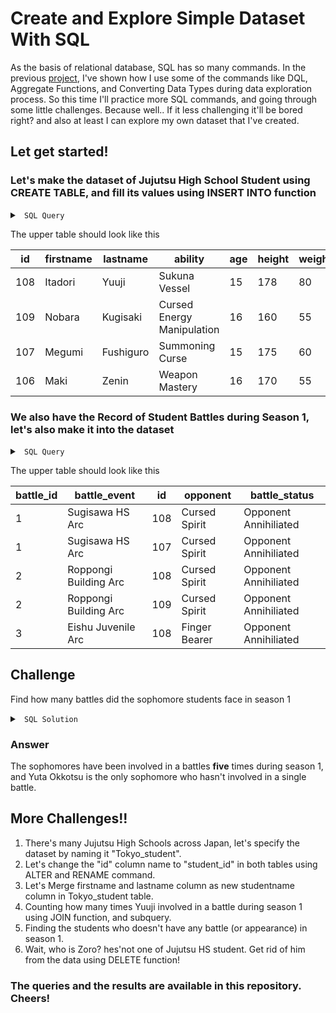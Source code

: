 # Create and Explore Simple Dataset With SQL

As the basis of relational database, SQL has so many commands. In the previous <a href="https://github.com/KharismaBima/CFPB-Complaints-Data-Exploration-with-SQL">project</a>, I've shown how I use some of the commands like DQL, Aggregate Functions, and Converting Data Types during data exploration process.
So this time I'll practice more SQL commands, and going through some little challenges. Because well.. If it less challenging it'll be bored right? and also at least I can explore my own dataset that I've created.

## Let get started!
### Let's make the dataset of Jujutsu High School Student using CREATE TABLE, and fill its values using INSERT INTO function

<details>

<summary> <code> SQL Query </code> </summary>

```sql
CREATE TABLE Student (
    ID int,
    FirstName varchar(255),
    LastName varchar(255),
    Ability varchar(255),
    Age int,
    Height int,
    Weight int,
    Grade varchar (255),
    Class varchar(255)    
)

INSERT INTO student (id, firstname, lastname, ability, age, height, weight, grade, class)
VALUES 
('108', 'Itadori', 'Yuuji', 'Sukuna Vessel', 15, 178, 80, null, 'Freshman'),
('109', 'Nobara', 'Kugisaki', 'Cursed Energy Manipulation', 16, 160, 55, 'Grade 3','Freshman'),
('107', 'Megumi', 'Fushiguro', 'Summoning Curse', 15, 175, 60, 'Grade 2', 'Freshman'),
('106', 'Maki', 'Zenin', 'Weapon Mastery', 16, 170, 55, 'Graded 4', 'Sophomore'),
('69', 'Roronoa', 'Zoro', 'Sword Mastery', 22, 178, 85, 'infinity', 'Sophomore'),
('105', 'Toge', 'Inumaki', 'Cursed Speech', 17, 164, 58, 'Semi-Grade 1', 'Sophomore'),
('104', 'Panda', null , 'Physical Strength', 3, 200, 150, 'Semi-Grade 2', 'Sophomore'),
('103', 'Yuta', 'Okkotsu', 'Rika Cursed Spirit', 17, 165, 57, 'Special Grade', 'Sophomore'),
('102', 'Kinji', 'Hakari', null, 19, 187, 85, null, 'Senior'),
('101', 'Kirara', 'Hoshi', null, 18, 165, 58, null, 'Senior');
```

</details>

The upper table should look like this 

| id  | firstname | lastname  | ability                    | age | height | weight | grade         | class     |
|-----|-----------|-----------|----------------------------|-----|--------|--------|---------------|-----------|
| 108 | Itadori   | Yuuji     | Sukuna Vessel              | 15  | 178    | 80     |               | Freshman  |
| 109 | Nobara    | Kugisaki  | Cursed Energy Manipulation | 16  | 160    | 55     | Grade 3       | Freshman  |
| 107 | Megumi    | Fushiguro | Summoning Curse            | 15  | 175    | 60     | Grade 2       | Freshman  |
| 106 | Maki      | Zenin     | Weapon Mastery             | 16  | 170    | 55     | Graded 4      | Sophomore |

### We also have the Record of Student Battles during Season 1, let's also make it into the dataset

<details>

<summary> <code> SQL Query </code> </summary>

```sql
CREATE TABLE Student_Battle (
    Battle_ID int,
    Battle_Event varchar (255),
    id int,
    Opponent varchar(255),
    Battle_status varchar(255)
)

INSERT INTO student_battle(battle_id, battle_event, id, opponent, battle_status)
VALUES 
(1, 'Sugisawa HS Arc', 108, 'Cursed Spirit', 'Opponent Annihiliated'),
(1, 'Sugisawa HS Arc', 107, 'Cursed Spirit', 'Opponent Annihiliated'),
(2, 'Roppongi Building Arc', 108, 'Cursed Spirit', 'Opponent Annihiliated'),
(2, 'Roppongi Building Arc', 109, 'Cursed Spirit', 'Opponent Annihiliated'),
(3, 'Eishu Juvenile Arc', 108, 'Finger Bearer', 'Opponent Annihiliated'),
(3, 'Eishu Juvenile Arc', 109, 'Cursed Spirit', 'Opponent Annihiliated'),
(3, 'Eishu Juvenile Arc', 107, 'Cursed Spirit', 'Opponent Annihiliated'),
(3, 'Eishu Juvenile Arc', 107, 'Sukuna', 'Yuuji Killed by Sukuna'),
(4, 'Kyoto Student Visit', 107, 'Aoi Todo', 'Stopped by Toge and Panda'),
(4, 'Kyoto Student Visit', 109, 'Mai Zenin', 'Stopped by Todo'),
(5, 'Kinema Theater Arc', 108, 'Transfigured Human', 'Opponent Annihiliated'),
(5, 'Kinema Theater Arc', 108, 'Mahito', 'Opponent Escaped'),
(5, 'Kinema Theater Arc', 108, 'Junpei Yoshino', 'Opponent Annihiliated'),
(6, 'Kyoto Goodwill Event Arc', 108, 'Aoi Todo', 'Interupted by Hanami'),
(6, 'Kyoto Goodwill Event Arc', 104, 'Mechamaru', 'Panda win'),
(6, 'Kyoto Goodwill Event Arc', 106, 'Kasumi Miwa', 'Maki Win'),
(6, 'Kyoto Goodwill Event Arc', 109, 'Momo Nishimiya', 'Nobara Lost (Momo helped by Mai)'),
(6, 'Kyoto Goodwill Event Arc', 106, 'Mai Zenin', 'Maki Win'),
(6, 'Kyoto Goodwill Event Arc', 107, 'Noritoshi Kamo', 'Interupted by Hanami'),
(6, 'Kyoto Goodwill Event Arc', 107, 'Hanami', 'Yuji and Todo take over the Battle'),
(6, 'Kyoto Goodwill Event Arc', 106, 'Hanami', 'Yuji and Todo take over the Battle'),
(6, 'Kyoto Goodwill Event Arc', 105, 'Hanami', 'Yuji and Todo take over the Battle'),
(6, 'Kyoto Goodwill Event Arc', 84, 'Hanami', 'Yuji and Todo take over the Battle'),
(6, 'Kyoto Goodwill Event Arc', 108, 'Hanami', 'Opponent Annihiliated (by Gojo)'),
(6, 'Kyoto Goodwill Event Arc', 86, 'Hanami', 'Opponent Annihiliated (by Gojo)'),
(7, 'Yasohachi Bridge Arc', 107, 'Cursed Spirit', 'Opponent Annihiliated'),
(7, 'Yasohachi Bridge Arc', 107, 'Finger Bearer', 'Opponent Annihiliated'),
(7, 'Yasohachi Bridge Arc', 108, 'Eso', 'Opponent Annihiliated'),
(7, 'Yasohachi Bridge Arc', 109, 'Kechizu', 'Opponent Annihiliated')
```

</details>

The upper table should look like this

| battle_id | battle_event             | id  | opponent           | battle_status                      |
|-----------|--------------------------|-----|--------------------|------------------------------------|
| 1         | Sugisawa HS Arc          | 108 | Cursed Spirit      | Opponent Annihiliated              |
| 1         | Sugisawa HS Arc          | 107 | Cursed Spirit      | Opponent Annihiliated              |
| 2         | Roppongi Building Arc    | 108 | Cursed Spirit      | Opponent Annihiliated              |
| 2         | Roppongi Building Arc    | 109 | Cursed Spirit      | Opponent Annihiliated              |
| 3         | Eishu Juvenile Arc       | 108 | Finger Bearer      | Opponent Annihiliated              |

## Challenge
Find how many battles did the sophomore students face in season 1
<details>

<summary> <code> SQL Solution </code> </summary>

```sql
SELECT s.firstname, s.lastname, sb.battle_event, sb.opponent
FROM student s
INNER JOIN student_battle sb
ON s.id=sb.id
WHERE Class = 'Sophomore'
```

</details>

### Answer

The sophomores have been involved in a battles **five** times during season 1, and Yuta Okkotsu is the only sophomore who hasn't involved in a single battle.

## More Challenges!!
1. There's many Jujutsu High Schools across Japan, let's specify the dataset by naming it "Tokyo_student".
2. Let's change the "id" column name to "student_id" in both tables using ALTER and RENAME command.
3. Let's Merge firstname and lastname column as new studentname column in Tokyo_student table.
4. Counting how many times Yuuji involved in a battle during season 1 using JOIN function, and subquery.
5. Finding the students who doesn't have any battle (or appearance) in season 1.
6. Wait, who is Zoro? hes'not one of Jujutsu HS student. Get rid of him from the data using DELETE function!

### The queries and the results are available in this repository. Cheers!








